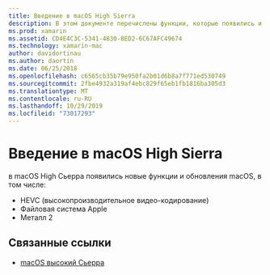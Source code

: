 ```yaml
---
title: Введение в macOS High Sierra
description: В этом документе перечислены функции, которые появились и усовершенствованы в macOS High Сьерра, а также ссылки на общее описание обновления Apple.
ms.prod: xamarin
ms.assetid: CD4E4C3C-5341-4830-8ED2-6C67AFC49674
ms.technology: xamarin-mac
author: davidortinau
ms.author: daortin
ms.date: 06/25/2018
ms.openlocfilehash: c6565cb35b79e950fa2b01d6b8a7f771ed530749
ms.sourcegitcommit: 2fbe4932a319af4ebc829f65eb1fb1816ba305d3
ms.translationtype: MT
ms.contentlocale: ru-RU
ms.lasthandoff: 10/29/2019
ms.locfileid: "73017293"
---
```

# <a name="introduction-to-macos-high-sierra"></a>Введение в macOS High Sierra

в macOS High Сьерра появились новые функции и обновления macOS, в том числе:

- HEVC (высокопроизводительное видео-кодирование)
- Файловая система Apple
- Металл 2

## <a name="related-links"></a>Связанные ссылки

- [macOS высокий Сьерра](https://www.apple.com/macos/high-sierra/)
